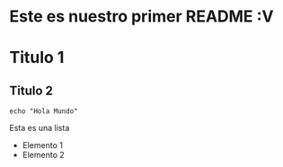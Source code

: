# Este es nuestro primer README :V
# Titulo 1
## Titulo 2
``` 
echo "Hola Mundo"
```
Esta es una lista
- Elemento 1
- Elemento 2



